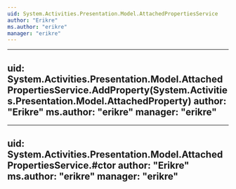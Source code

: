 ```yaml
---
uid: System.Activities.Presentation.Model.AttachedPropertiesService
author: "Erikre"
ms.author: "erikre"
manager: "erikre"
---
```


---
uid: System.Activities.Presentation.Model.AttachedPropertiesService.AddProperty(System.Activities.Presentation.Model.AttachedProperty)
author: "Erikre"
ms.author: "erikre"
manager: "erikre"
---

---
uid: System.Activities.Presentation.Model.AttachedPropertiesService.#ctor
author: "Erikre"
ms.author: "erikre"
manager: "erikre"
---
